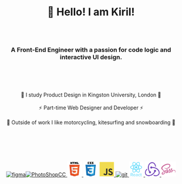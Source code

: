 

<h1 align="center">👋 Hello! I am Kiril! </h1>
<br/>
<br/>
<h3 align="center">A Front-End Engineer with a passion for code logic and interactive UI design.</h3>

<p align="center">
<br/>
<br/>
<br/>
<br/>
📝  I study Product Design in Kingston University, London 📝 
<br/>
<br/>
 ⚡  Part-time Web Designer and Developer  ⚡ 
<br/>
<br/>
🌱  Outside of work I like motorcycling, kitesurfing and snowboarding 🌱 
<br/>
<br/>
<br/>
<br/>
<br/>
<br/>
<p>
<!-- <h3 align="right">Languages and Tools:</h3>
<br/>
<br/> -->
<p align="center" font-size="150px"><a href="https://www.figma.com/" target="_blank"><img src="https://cdn.worldvectorlogo.com/logos/figma-1.svg" alt="figma" width="40" height="40"/></a><a href="https://www.adobe.com/uk/products/photoshop/landpa.html?mv=search&mv=search&sdid=LZ32SYVR&ef_id=Cj0KCQiA8vSOBhCkARIsAGdp6RTQBQpAYNF1OiMXVCizBaEh88R_hPAWdqYTwOlq48Llg6yq3gjIgooaAuRIEALw_wcB:G:s&s_kwcid=AL!3085!3!441664377297!e!!g!!adobe%20photoshop!1422700211!58647953511&gclid=Cj0KCQiA8vSOBhCkARIsAGdp6RTQBQpAYNF1OiMXVCizBaEh88R_hPAWdqYTwOlq48Llg6yq3gjIgooaAuRIEALw_wcB" target="_blank"><img src="https://upload.wikimedia.org/wikipedia/commons/a/af/Adobe_Photoshop_CC_icon.svg" alt="PhotoShopCC" width="40" height="40"/> </a><a href="https://www.w3.org/html/" target="_blank"> <img src="https://raw.githubusercontent.com/devicons/devicon/master/icons/html5/html5-original-wordmark.svg" alt="html5" width="40" height="40"/> </a> <a href="https://www.w3schools.com/css/" target="_blank"> <img src="https://raw.githubusercontent.com/devicons/devicon/master/icons/css3/css3-original-wordmark.svg" alt="css3" width="40" height="40"/></a> <a href="https://developer.mozilla.org/en-US/docs/Web/JavaScript" target="_blank"> <img src="https://raw.githubusercontent.com/devicons/devicon/master/icons/javascript/javascript-original.svg" alt="javascript" width="40" height="40"/> </a><a href="https://git-scm.com/" target="_blank"> <img src="https://www.vectorlogo.zone/logos/git-scm/git-scm-icon.svg" alt="git" width="40" height="40"/> </a>
 <a href="https://reactjs.org/" target="_blank"> <img src="https://raw.githubusercontent.com/devicons/devicon/master/icons/react/react-original-wordmark.svg" alt="react" width="40" height="40"/> </a> <a href="https://redux.js.org" target="_blank"> <img src="https://raw.githubusercontent.com/devicons/devicon/master/icons/redux/redux-original.svg" alt="redux" width="40" height="40"/> </a> <a href="https://sass-lang.com" target="_blank"> <img src="https://raw.githubusercontent.com/devicons/devicon/master/icons/sass/sass-original.svg" alt="sass" width="40" height="40"/> </a></p>
